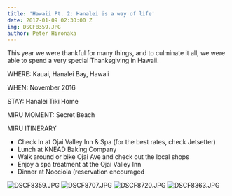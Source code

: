 ```yaml
---
title: 'Hawaii Pt. 2: Hanalei is a way of life'
date: 2017-01-09 02:30:00 Z
img: DSCF8359.JPG
author: Peter Hironaka
---
```


This year we were thankful for many things, and to culminate it all, we were able to spend a very special Thanksgiving in Hawaii.

WHERE: Kauai, Hanalei Bay, Hawaii

WHEN: November 2016

STAY: Hanalei Tiki Home

MIRU MOMENT: Secret Beach

MIRU ITINERARY

* Check In at Ojai Valley Inn & Spa (for the best rates, check Jetsetter)
* Lunch at KNEAD Baking Company
* Walk around or bike Ojai Ave and check out the local shops
* Enjoy a spa treatment at the Ojai Valley Inn
* Dinner at Nocciola (reservation encouraged

![DSCF8359.JPG](/uploads/DSCF8359.JPG)
![DSCF8707.JPG](/uploads/DSCF8707.JPG)
![DSCF8720.JPG](/uploads/DSCF8720.JPG)
![DSCF8363.JPG](/uploads/DSCF8363.JPG)